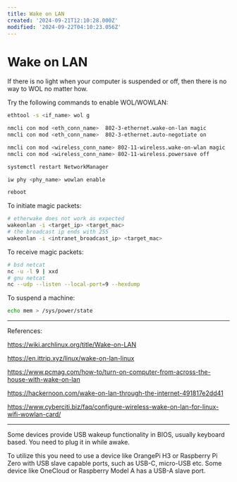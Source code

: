 ```yaml
---
title: Wake on LAN
created: '2024-09-21T12:10:28.000Z'
modified: '2024-09-22T04:10:23.056Z'
---
```


# Wake on LAN

If there is no light when your computer is suspended or off, then there is no way to WOL no matter how.

Try the following commands to enable WOL/WOWLAN:

```bash
ethtool -s <if_name> wol g

nmcli con mod <eth_conn_name>  802-3-ethernet.wake-on-lan magic
nmcli con mod <eth_conn_name>  802-3-ethernet.auto-negotiate on

nmcli con mod <wireless_conn_name> 802-11-wireless.wake-on-wlan magic
nmcli con mod <wireless_conn_name> 802-11-wireless.powersave off

systemctl restart NetworkManager

iw phy <phy_name> wowlan enable

reboot
```

To initiate magic packets:

```bash
# etherwake does not work as expected
wakeonlan -i <target_ip> <target_mac>
# the broadcast ip ends with 255
wakeonlan -i <intranet_broadcast_ip> <target_mac>
```

To receive magic packets:

```bash
# bsd netcat
nc -u -l 9 | xxd
# gnu netcat
nc --udp --listen --local-port=9 --hexdump
```

To suspend a machine:

```bash
echo mem > /sys/power/state
```

---

References:

https://wiki.archlinux.org/title/Wake-on-LAN

https://en.ittrip.xyz/linux/wake-on-lan-linux

https://www.pcmag.com/how-to/turn-on-computer-from-across-the-house-with-wake-on-lan

https://hackernoon.com/wake-on-lan-through-the-internet-491817e2dd41

https://www.cyberciti.biz/faq/configure-wireless-wake-on-lan-for-linux-wifi-wowlan-card/

---

Some devices provide USB wakeup functionality in BIOS, usually keyboard based. You need to plug it in while awake.

To utilize this you need to use a device like OrangePi H3 or Raspberry Pi Zero with USB slave capable ports, such as USB-C, micro-USB etc. Some device like OneCloud or Raspberry Model A has a USB-A slave port.
